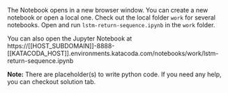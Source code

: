 The Notebook opens in a new browser window. You can create a new notebook or open a local one. Check out the local folder `work` for several notebooks. Open and run `lstm-return-sequence.ipynb` in the `work` folder.

You can also open the Jupyter Notebook at https://[[HOST_SUBDOMAIN]]-8888-[[KATACODA_HOST]].environments.katacoda.com/notebooks/work/lstm-return-sequence.ipynb

**Note:**
There are placeholder(s) to write python code. If you need any help, you can checkout solution tab.